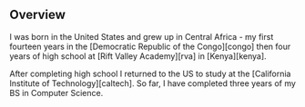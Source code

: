 ## Overview    

I was born in the United States and grew up in Central Africa - my first fourteen years in the [Democratic Republic of the Congo][congo] then four years of high school at [Rift Valley Academy][rva] in [Kenya][kenya].

After completing high school I returned to the US to study at the [California Institute of Technology][caltech].  So far, I have completed three years of my BS in Computer Science.
